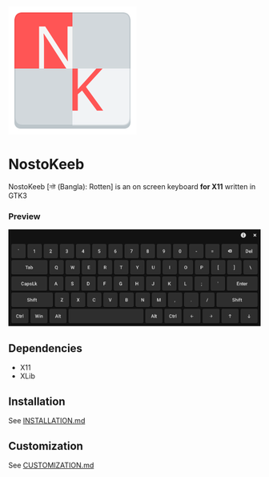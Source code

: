 ![Logo](/assets/nostokeeb.svg)

# NostoKeeb
NostoKeeb [নষ্ট (Bangla): Rotten] is an on screen keyboard **for X11** written in GTK3

### Preview
<p align="center"><img src="/assets/screenshot.png"></p>

## Dependencies

- X11
- XLib

## Installation

See [INSTALLATION.md](INSTALLATION.md)

## Customization

See [CUSTOMIZATION.md](CUSTOMIZATION.md)
